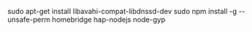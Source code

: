 sudo apt-get install libavahi-compat-libdnssd-dev
sudo npm install -g --unsafe-perm homebridge hap-nodejs node-gyp

